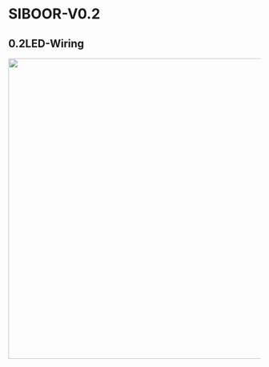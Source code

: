 # SIBOOR-V0.2

##  0.2LED-Wiring
<img src="https://github.com/Lzhikai/SIBOOR-Voron-0.2/blob/main/0.2-LED-Wiring/0.2-LED-Wiring.jpg" width="850" height="600">

